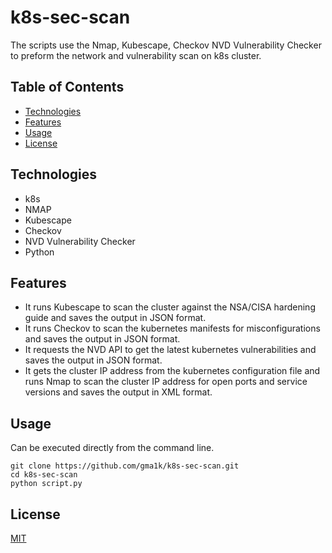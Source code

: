 # k8s-sec-scan

The scripts use the Nmap, Kubescape, Checkov NVD Vulnerability Checker to preform the network and vulnerability scan on k8s cluster. 

## Table of Contents

- [Technologies](#technologies)
- [Features](#features)
- [Usage](#usage)
- [License](#license)

## Technologies

- k8s
- NMAP
- Kubescape
- Checkov
- NVD Vulnerability Checker
- Python
  
## Features

- It runs Kubescape to scan the cluster against the NSA/CISA hardening guide and saves the output in JSON format.
- It runs Checkov to scan the kubernetes manifests for misconfigurations and saves the output in JSON format.
- It requests the NVD API to get the latest kubernetes vulnerabilities and saves the output in JSON format.
- It gets the cluster IP address from the kubernetes configuration file and runs Nmap to scan the cluster IP address for open ports and service versions and saves the output in XML format.
  
## Usage
Can be executed directly from the command line.

```
git clone https://github.com/gma1k/k8s-sec-scan.git
cd k8s-sec-scan
python script.py
```

## License

[MIT](LICENSE)
